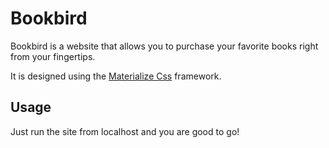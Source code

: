 # Bookbird
Bookbird is a website that allows you to purchase your favorite books right from your fingertips.

It is designed using the [Materialize Css](https://materializecss.com/) framework.

## Usage
Just run the site from localhost and you are good to go!